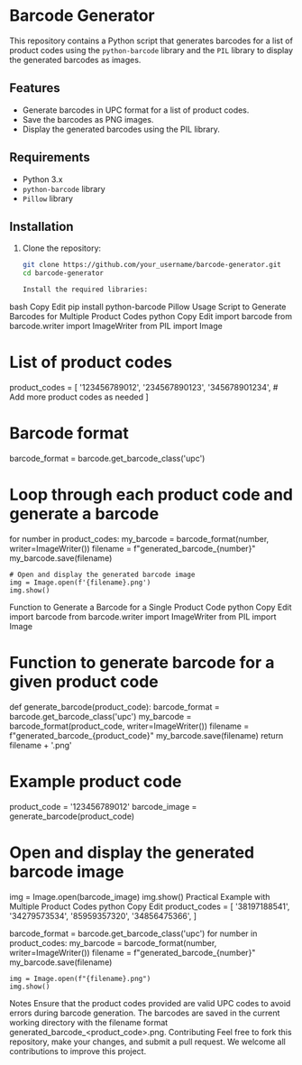 # Barcode Generator

This repository contains a Python script that generates barcodes for a list of product codes using the `python-barcode` library and the `PIL` library to display the generated barcodes as images.

## Features
- Generate barcodes in UPC format for a list of product codes.
- Save the barcodes as PNG images.
- Display the generated barcodes using the PIL library.

## Requirements
- Python 3.x
- `python-barcode` library
- `Pillow` library

## Installation

1. Clone the repository:
   ```bash
   git clone https://github.com/your_username/barcode-generator.git
   cd barcode-generator

   Install the required libraries:
bash
Copy
Edit
pip install python-barcode Pillow
Usage
Script to Generate Barcodes for Multiple Product Codes
python
Copy
Edit
import barcode
from barcode.writer import ImageWriter
from PIL import Image

# List of product codes
product_codes = [
    '123456789012',
    '234567890123',
    '345678901234',
    # Add more product codes as needed
]

# Barcode format
barcode_format = barcode.get_barcode_class('upc')

# Loop through each product code and generate a barcode
for number in product_codes:
    my_barcode = barcode_format(number, writer=ImageWriter())
    filename = f"generated_barcode_{number}"
    my_barcode.save(filename)

    # Open and display the generated barcode image
    img = Image.open(f'{filename}.png')
    img.show()
Function to Generate a Barcode for a Single Product Code
python
Copy
Edit
import barcode
from barcode.writer import ImageWriter
from PIL import Image

# Function to generate barcode for a given product code
def generate_barcode(product_code):
    barcode_format = barcode.get_barcode_class('upc')
    my_barcode = barcode_format(product_code, writer=ImageWriter())
    filename = f"generated_barcode_{product_code}"
    my_barcode.save(filename)
    return filename + '.png'

# Example product code
product_code = '123456789012'
barcode_image = generate_barcode(product_code)

# Open and display the generated barcode image
img = Image.open(barcode_image)
img.show()
Practical Example with Multiple Product Codes
python
Copy
Edit
product_codes = [
    '38197188541',
    '34279573534',
    '85959357320',
    '34856475366',
]

barcode_format = barcode.get_barcode_class('upc')
for number in product_codes:
    my_barcode = barcode_format(number, writer=ImageWriter())
    filename = f"generated_barcode_{number}"
    my_barcode.save(filename)

    img = Image.open(f"{filename}.png")
    img.show()
Notes
Ensure that the product codes provided are valid UPC codes to avoid errors during barcode generation.
The barcodes are saved in the current working directory with the filename format generated_barcode_<product_code>.png.
Contributing
Feel free to fork this repository, make your changes, and submit a pull request. We welcome all contributions to improve this project.











